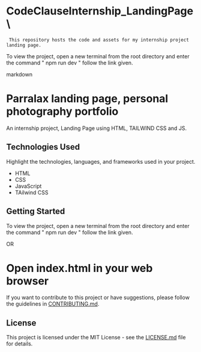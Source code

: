 # CodeClauseInternship_LandingPage\
     This repository hosts the code and assets for my internship project landing page.
To view the project, open a new terminal from the root directory and enter the command " npm run dev " follow the link given. 

markdown
# Parralax landing page, personal photography portfolio

An internship project, Landing Page using HTML, TAILWIND CSS and JS.  


## Technologies Used

Highlight the technologies, languages, and frameworks used in your project.

- HTML
- CSS
- JavaScript
- TAilwind CSS

## Getting Started

To view the project, open a new terminal from the root directory and enter the command " npm run dev " follow the link given.

OR

# Open index.html in your web browser

If you want to contribute to this project or have suggestions, please follow the guidelines in [CONTRIBUTING.md](CONTRIBUTING.md).

## License

This project is licensed under the MIT License - see the [LICENSE.md](LICENSE.md) file for details.

